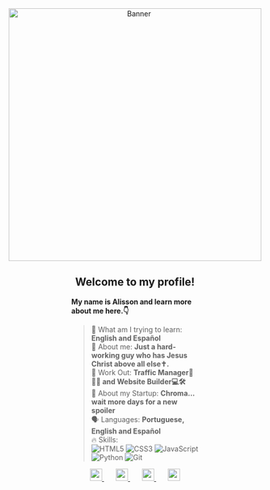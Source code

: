 <div align="center">
  <img src="https://pm1.narvii.com/6523/5e6b1beaa0bff18bf1fac39ba7052ffdb20ba8b9_hq.jpg" alt="Banner" width="500">
</div>

<div style="width: 50%; margin: 0 auto; text-align: left;">
  <h2 style="text-align: center;">Welcome to my profile!</h2>
  <p><strong>My name is Alisson and learn more about me here.👇</strong></p>
  
  <blockquote>
    📖 What am I trying to learn: <strong>English and Español</strong>  <br>
    💬 About me: <strong>Just a hard-working guy who has Jesus Christ above all else✝️.</strong>  <br>
    💼 Work Out: <strong>Traffic Manager🧠🧑‍💼 and Website Builder💻🛠️</strong>  <br>
    🚀 About my Startup: <strong>Chroma... wait more days for a new spoiler</strong>  <br>
    🗣️ Languages: <strong>Portuguese, English and Español</strong>  <br>
    🔥 Skills:  
    <div> 
      <img src="https://img.shields.io/badge/HTML5-E34F26?style=flat-square&logo=html5&logoColor=white" alt="HTML5"> 
      <img src="https://img.shields.io/badge/CSS3-1572B6?style=flat-square&logo=css3&logoColor=white" alt="CSS3"> 
      <img src="https://img.shields.io/badge/JavaScript-F7DF1E?style=flat-square&logo=javascript&logoColor=black" alt="JavaScript"> 
      <img src="https://img.shields.io/badge/Python-3776AB?style=flat-square&logo=python&logoColor=white" alt="Python"> 
      <img src="https://img.shields.io/badge/Git-F05032?style=flat-square&logo=git&logoColor=white" alt="Git"> 
    </div>
  </blockquote>
</div>
    
<div align="center">

  <a href="#" alt="Discord">
    <img src="https://cdn.jsdelivr.net/npm/simple-icons@v9/icons/discord.svg" width="24" height="24" />
  </a> &nbsp;&nbsp;&nbsp;&nbsp;&nbsp;

  <a href="#" alt="Instagram">
    <img src="https://cdn.jsdelivr.net/npm/simple-icons@v9/icons/instagram.svg" width="24" height="24" />
  </a> &nbsp;&nbsp;&nbsp;&nbsp;&nbsp;

  <a href="#" alt="Twitter">
    <img src="https://cdn.jsdelivr.net/npm/simple-icons@v9/icons/twitter.svg" width="24" height="24" />
  </a> &nbsp;&nbsp;&nbsp;&nbsp;&nbsp;

  <a href="#" alt="LinkedIn">
    <img src="https://cdn.jsdelivr.net/npm/simple-icons@v9/icons/linkedin.svg" width="24" height="24" />
  </a>

</div>
